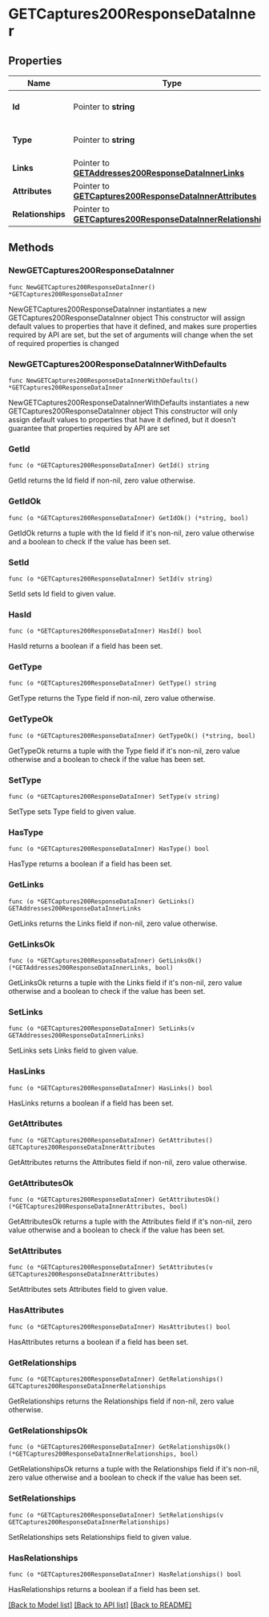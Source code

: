 # GETCaptures200ResponseDataInner

## Properties

Name | Type | Description | Notes
------------ | ------------- | ------------- | -------------
**Id** | Pointer to **string** | The resource&#39;s id | [optional] 
**Type** | Pointer to **string** | The resource&#39;s type | [optional] [default to "captures"]
**Links** | Pointer to [**GETAddresses200ResponseDataInnerLinks**](GETAddresses200ResponseDataInnerLinks.md) |  | [optional] 
**Attributes** | Pointer to [**GETCaptures200ResponseDataInnerAttributes**](GETCaptures200ResponseDataInnerAttributes.md) |  | [optional] 
**Relationships** | Pointer to [**GETCaptures200ResponseDataInnerRelationships**](GETCaptures200ResponseDataInnerRelationships.md) |  | [optional] 

## Methods

### NewGETCaptures200ResponseDataInner

`func NewGETCaptures200ResponseDataInner() *GETCaptures200ResponseDataInner`

NewGETCaptures200ResponseDataInner instantiates a new GETCaptures200ResponseDataInner object
This constructor will assign default values to properties that have it defined,
and makes sure properties required by API are set, but the set of arguments
will change when the set of required properties is changed

### NewGETCaptures200ResponseDataInnerWithDefaults

`func NewGETCaptures200ResponseDataInnerWithDefaults() *GETCaptures200ResponseDataInner`

NewGETCaptures200ResponseDataInnerWithDefaults instantiates a new GETCaptures200ResponseDataInner object
This constructor will only assign default values to properties that have it defined,
but it doesn't guarantee that properties required by API are set

### GetId

`func (o *GETCaptures200ResponseDataInner) GetId() string`

GetId returns the Id field if non-nil, zero value otherwise.

### GetIdOk

`func (o *GETCaptures200ResponseDataInner) GetIdOk() (*string, bool)`

GetIdOk returns a tuple with the Id field if it's non-nil, zero value otherwise
and a boolean to check if the value has been set.

### SetId

`func (o *GETCaptures200ResponseDataInner) SetId(v string)`

SetId sets Id field to given value.

### HasId

`func (o *GETCaptures200ResponseDataInner) HasId() bool`

HasId returns a boolean if a field has been set.

### GetType

`func (o *GETCaptures200ResponseDataInner) GetType() string`

GetType returns the Type field if non-nil, zero value otherwise.

### GetTypeOk

`func (o *GETCaptures200ResponseDataInner) GetTypeOk() (*string, bool)`

GetTypeOk returns a tuple with the Type field if it's non-nil, zero value otherwise
and a boolean to check if the value has been set.

### SetType

`func (o *GETCaptures200ResponseDataInner) SetType(v string)`

SetType sets Type field to given value.

### HasType

`func (o *GETCaptures200ResponseDataInner) HasType() bool`

HasType returns a boolean if a field has been set.

### GetLinks

`func (o *GETCaptures200ResponseDataInner) GetLinks() GETAddresses200ResponseDataInnerLinks`

GetLinks returns the Links field if non-nil, zero value otherwise.

### GetLinksOk

`func (o *GETCaptures200ResponseDataInner) GetLinksOk() (*GETAddresses200ResponseDataInnerLinks, bool)`

GetLinksOk returns a tuple with the Links field if it's non-nil, zero value otherwise
and a boolean to check if the value has been set.

### SetLinks

`func (o *GETCaptures200ResponseDataInner) SetLinks(v GETAddresses200ResponseDataInnerLinks)`

SetLinks sets Links field to given value.

### HasLinks

`func (o *GETCaptures200ResponseDataInner) HasLinks() bool`

HasLinks returns a boolean if a field has been set.

### GetAttributes

`func (o *GETCaptures200ResponseDataInner) GetAttributes() GETCaptures200ResponseDataInnerAttributes`

GetAttributes returns the Attributes field if non-nil, zero value otherwise.

### GetAttributesOk

`func (o *GETCaptures200ResponseDataInner) GetAttributesOk() (*GETCaptures200ResponseDataInnerAttributes, bool)`

GetAttributesOk returns a tuple with the Attributes field if it's non-nil, zero value otherwise
and a boolean to check if the value has been set.

### SetAttributes

`func (o *GETCaptures200ResponseDataInner) SetAttributes(v GETCaptures200ResponseDataInnerAttributes)`

SetAttributes sets Attributes field to given value.

### HasAttributes

`func (o *GETCaptures200ResponseDataInner) HasAttributes() bool`

HasAttributes returns a boolean if a field has been set.

### GetRelationships

`func (o *GETCaptures200ResponseDataInner) GetRelationships() GETCaptures200ResponseDataInnerRelationships`

GetRelationships returns the Relationships field if non-nil, zero value otherwise.

### GetRelationshipsOk

`func (o *GETCaptures200ResponseDataInner) GetRelationshipsOk() (*GETCaptures200ResponseDataInnerRelationships, bool)`

GetRelationshipsOk returns a tuple with the Relationships field if it's non-nil, zero value otherwise
and a boolean to check if the value has been set.

### SetRelationships

`func (o *GETCaptures200ResponseDataInner) SetRelationships(v GETCaptures200ResponseDataInnerRelationships)`

SetRelationships sets Relationships field to given value.

### HasRelationships

`func (o *GETCaptures200ResponseDataInner) HasRelationships() bool`

HasRelationships returns a boolean if a field has been set.


[[Back to Model list]](../README.md#documentation-for-models) [[Back to API list]](../README.md#documentation-for-api-endpoints) [[Back to README]](../README.md)


